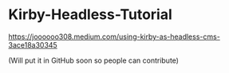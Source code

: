 # Kirby-Headless-Tutorial

https://joooooo308.medium.com/using-kirby-as-headless-cms-3ace18a30345

(Will put it in GitHub soon so people can contribute)
